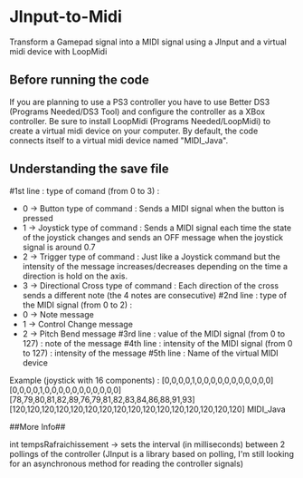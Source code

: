 # JInput-to-Midi
Transform a Gamepad signal into a MIDI signal using a JInput and a virtual midi device with LoopMidi

## Before running the code ##

If you are planning to use a PS3 controller you have to use Better DS3 (Programs Needed/DS3 Tool) and configure the controller as a XBox controller.
Be sure to install LoopMidi (Programs Needed/LoopMidi) to create a virtual midi device on your computer. 
By default, the code connects itself to a virtual midi device named "MIDI_Java".


## Understanding the save file ##

#1st line : type of comand (from 0 to 3) :
  - 0 -> Button type of command : Sends a MIDI signal when the button is pressed
  - 1 -> Joystick type of command : Sends a MIDI signal each time the state of the joystick changes and sends an OFF message when the joystick signal is around 0.7
  - 2 -> Trigger type of command : Just like a Joystick command but the intensity of the message increases/decreases depending on the time a direction is hold on the axis.
  - 3 -> Directional Cross type of command : Each direction of the cross sends a different note (the 4 notes are consecutive)
#2nd line : type of the MIDI signal (from 0 to 2) :
  - 0 -> Note message
  - 1 -> Control Change message
  - 2 -> Pitch Bend message
#3rd line : value of the MIDI signal (from 0 to 127) : note of the message
#4th line : intensity of the MIDI signal (from 0 to 127) : intensity of the message
#5th line : Name of the virtual MIDI device

Example (joystick with 16 components) :
[0,0,0,0,1,0,0,0,0,0,0,0,0,0,0,0]
[0,0,0,0,1,0,0,0,0,0,0,0,0,0,0,0]
[78,79,80,81,82,89,76,79,81,82,83,84,86,88,91,93]
[120,120,120,120,120,120,120,120,120,120,120,120,120,120,120,120]
MIDI_Java


##More Info##

int tempsRafraichissement -> sets the interval (in milliseconds) between 2 pollings of the controller 
(JInput is a library based on polling, I'm still looking for an asynchronous method for reading the controller signals)


